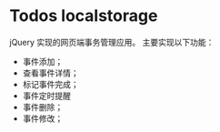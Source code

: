 # Todos localstorage

jQuery 实现的网页端事务管理应用。
主要实现以下功能：

- 事件添加；
- 查看事件详情；
- 标记事件完成；
- 事件定时提醒
- 事件删除；
- 事件修改；
